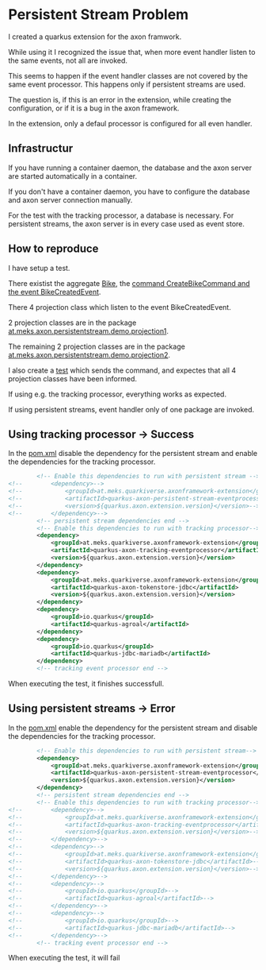 # Persistent Stream Problem

I created a quarkus extension for the axon framwork.

While using it I recognized the issue that, when more event handler listen to the same events, not all are invoked.

This seems to happen if the event handler classes are not covered by the same event processor. This happens only if persistent streams are used. 

The question is, if this is an error in the extension, while creating the configuration, or if it is a bug in the axon framework.

In the extension, only a defaul processor is configured for all even handler.

## Infrastructur

If you have running a container daemon, the database and the axon server are started automatically in a container.

If you don't have a container daemon, you have to configure the database and axon server connection manually.

For the test with the tracking processor, a database is necessary.
For persistent streams, the axon server is in every case used as event store.

## How to reproduce

I have setup a test. 

There existist the aggregate [Bike](src/main/java/at/meks/axon/persistentstream/demo/model/Bike.java), the [command CreateBikeCommand and the event BikeCreatedEvent](src/main/java/at/meks/axon/persistentstream/demo/Api.java).

There 4 projection class which listen to the event BikeCreatedEvent.

2 projection classes are in the package [at.meks.axon.persistentstream.demo.projection1](src/main/java/at/meks/axon/persistentstream/demo/projection1). 

The remaining 2 projection classes are in the package [at.meks.axon.persistentstream.demo.projection2](src/main/java/at/meks/axon/persistentstream/demo/projection2).

I also create a [test](src/test/java/at/meks/axon/persistentstream/demo/EventHandlingTest.java) which sends the command, and expectes that all 4 projection classes have been informed.

If using e.g. the tracking processor, everything works as expected.

If using persistent streams, event handler only of one package are invoked.

## Using tracking processor -> Success
In the [pom.xml](pom.xml) disable the dependency for the persistent stream and enable the dependencies for the tracking processor.

```xml
        <!-- Enable this dependencies to run with persistent stream -->
<!--        <dependency>-->
<!--            <groupId>at.meks.quarkiverse.axonframework-extension</groupId>-->
<!--            <artifactId>quarkus-axon-persistent-stream-eventprocessor</artifactId>-->
<!--            <version>${quarkus.axon.extension.version}</version>-->
<!--        </dependency>-->
        <!-- persistent stream dependencies end -->
        <!-- Enable this dependencies to run with tracking processor-->
        <dependency>
            <groupId>at.meks.quarkiverse.axonframework-extension</groupId>
            <artifactId>quarkus-axon-tracking-eventprocessor</artifactId>
            <version>${quarkus.axon.extension.version}</version>
        </dependency>
        <dependency>
            <groupId>at.meks.quarkiverse.axonframework-extension</groupId>
            <artifactId>quarkus-axon-tokenstore-jdbc</artifactId>
            <version>${quarkus.axon.extension.version}</version>
        </dependency>
        <dependency>
            <groupId>io.quarkus</groupId>
            <artifactId>quarkus-agroal</artifactId>
        </dependency>
        <dependency>
            <groupId>io.quarkus</groupId>
            <artifactId>quarkus-jdbc-mariadb</artifactId>
        </dependency>
        <!-- tracking event processor end -->
```

When executing the test, it finishes successfull.

## Using persistent streams -> Error
In the [pom.xml](pom.xml) enable the dependency for the persistent stream and disable the dependencies for the tracking processor.

```xml
        <!-- Enable this dependencies to run with persistent stream-->
        <dependency>
            <groupId>at.meks.quarkiverse.axonframework-extension</groupId>
            <artifactId>quarkus-axon-persistent-stream-eventprocessor</artifactId>
            <version>${quarkus.axon.extension.version}</version>
        </dependency>
        <!-- persistent stream dependencies end -->
        <!-- Enable this dependencies to run with tracking processor-->
<!--        <dependency>-->
<!--            <groupId>at.meks.quarkiverse.axonframework-extension</groupId>-->
<!--            <artifactId>quarkus-axon-tracking-eventprocessor</artifactId>-->
<!--            <version>${quarkus.axon.extension.version}</version>-->
<!--        </dependency>-->
<!--        <dependency>-->
<!--            <groupId>at.meks.quarkiverse.axonframework-extension</groupId>-->
<!--            <artifactId>quarkus-axon-tokenstore-jdbc</artifactId>-->
<!--            <version>${quarkus.axon.extension.version}</version>-->
<!--        </dependency>-->
<!--        <dependency>-->
<!--            <groupId>io.quarkus</groupId>-->
<!--            <artifactId>quarkus-agroal</artifactId>-->
<!--        </dependency>-->
<!--        <dependency>-->
<!--            <groupId>io.quarkus</groupId>-->
<!--            <artifactId>quarkus-jdbc-mariadb</artifactId>-->
<!--        </dependency>-->
        <!-- tracking event processor end -->
```

When executing the test, it will fail